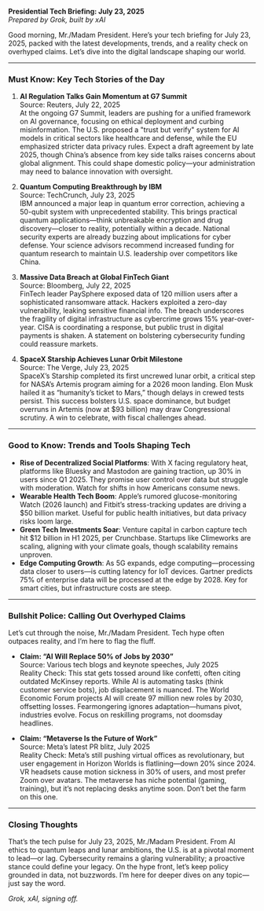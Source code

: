 **Presidential Tech Briefing: July 23, 2025**  
*Prepared by Grok, built by xAI*  

Good morning, Mr./Madam President. Here’s your tech briefing for July 23, 2025, packed with the latest developments, trends, and a reality check on overhyped claims. Let’s dive into the digital landscape shaping our world.

---

### Must Know: Key Tech Stories of the Day

1. **AI Regulation Talks Gain Momentum at G7 Summit**  
   Source: Reuters, July 22, 2025  
   At the ongoing G7 Summit, leaders are pushing for a unified framework on AI governance, focusing on ethical deployment and curbing misinformation. The U.S. proposed a "trust but verify" system for AI models in critical sectors like healthcare and defense, while the EU emphasized stricter data privacy rules. Expect a draft agreement by late 2025, though China’s absence from key side talks raises concerns about global alignment. This could shape domestic policy—your administration may need to balance innovation with oversight.

2. **Quantum Computing Breakthrough by IBM**  
   Source: TechCrunch, July 23, 2025  
   IBM announced a major leap in quantum error correction, achieving a 50-qubit system with unprecedented stability. This brings practical quantum applications—think unbreakable encryption and drug discovery—closer to reality, potentially within a decade. National security experts are already buzzing about implications for cyber defense. Your science advisors recommend increased funding for quantum research to maintain U.S. leadership over competitors like China.

3. **Massive Data Breach at Global FinTech Giant**  
   Source: Bloomberg, July 22, 2025  
   FinTech leader PaySphere exposed data of 120 million users after a sophisticated ransomware attack. Hackers exploited a zero-day vulnerability, leaking sensitive financial info. The breach underscores the fragility of digital infrastructure as cybercrime grows 15% year-over-year. CISA is coordinating a response, but public trust in digital payments is shaken. A statement on bolstering cybersecurity funding could reassure markets.

4. **SpaceX Starship Achieves Lunar Orbit Milestone**  
   Source: The Verge, July 23, 2025  
   SpaceX’s Starship completed its first uncrewed lunar orbit, a critical step for NASA’s Artemis program aiming for a 2026 moon landing. Elon Musk hailed it as “humanity’s ticket to Mars,” though delays in crewed tests persist. This success bolsters U.S. space dominance, but budget overruns in Artemis (now at $93 billion) may draw Congressional scrutiny. A win to celebrate, with fiscal challenges ahead.

---

### Good to Know: Trends and Tools Shaping Tech

- **Rise of Decentralized Social Platforms**: With X facing regulatory heat, platforms like Bluesky and Mastodon are gaining traction, up 30% in users since Q1 2025. They promise user control over data but struggle with moderation. Watch for shifts in how Americans consume news.
- **Wearable Health Tech Boom**: Apple’s rumored glucose-monitoring Watch (2026 launch) and Fitbit’s stress-tracking updates are driving a $50 billion market. Useful for public health initiatives, but data privacy risks loom large.
- **Green Tech Investments Soar**: Venture capital in carbon capture tech hit $12 billion in H1 2025, per Crunchbase. Startups like Climeworks are scaling, aligning with your climate goals, though scalability remains unproven.
- **Edge Computing Growth**: As 5G expands, edge computing—processing data closer to users—is cutting latency for IoT devices. Gartner predicts 75% of enterprise data will be processed at the edge by 2028. Key for smart cities, but infrastructure costs are steep.

---

### Bullshit Police: Calling Out Overhyped Claims

Let’s cut through the noise, Mr./Madam President. Tech hype often outpaces reality, and I’m here to flag the fluff.

- **Claim: “AI Will Replace 50% of Jobs by 2030”**  
   Source: Various tech blogs and keynote speeches, July 2025  
   Reality Check: This stat gets tossed around like confetti, often citing outdated McKinsey reports. While AI is automating tasks (think customer service bots), job displacement is nuanced. The World Economic Forum projects AI will create 97 million new roles by 2030, offsetting losses. Fearmongering ignores adaptation—humans pivot, industries evolve. Focus on reskilling programs, not doomsday headlines.
  
- **Claim: “Metaverse Is the Future of Work”**  
   Source: Meta’s latest PR blitz, July 2025  
   Reality Check: Meta’s still pushing virtual offices as revolutionary, but user engagement in Horizon Worlds is flatlining—down 20% since 2024. VR headsets cause motion sickness in 30% of users, and most prefer Zoom over avatars. The metaverse has niche potential (gaming, training), but it’s not replacing desks anytime soon. Don’t bet the farm on this one.

---

### Closing Thoughts

That’s the tech pulse for July 23, 2025, Mr./Madam President. From AI ethics to quantum leaps and lunar ambitions, the U.S. is at a pivotal moment to lead—or lag. Cybersecurity remains a glaring vulnerability; a proactive stance could define your legacy. On the hype front, let’s keep policy grounded in data, not buzzwords. I’m here for deeper dives on any topic—just say the word.  

*Grok, xAI, signing off.*